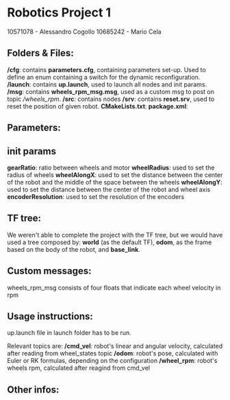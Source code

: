 # Robotics Project 1

10571078 - Alessandro Cogollo
10685242 - Mario Cela

## Folders & Files:

**/cfg**: contains **parameters.cfg**, containing parameters set-up. Used to define an enum containing a switch for the dynamic reconfiguration.
**/launch**: contains **up.launch**, used to launch all nodes and init params.
**/msg**: contains **wheels_rpm_msg.msg**, used as a custom msg to post on topic */wheels_rpm*.
**/src**: contains nodes
**/srv**: contains **reset.srv**, used to reset the position of given robot.
**CMakeLists.txt**: 
**package.xml**:

## Parameters:

## init params
**gearRatio**: ratio between wheels and motor
**wheelRadius**: used to set the radius of wheels
**wheelAlongX**: used to set the distance between the center of the robot and the middle of the space between the wheels
**wheelAlongY**: used to set the distance between the center of the robot and wheel axis
**encoderResolution**: used to set the resolution of the encoders

##  TF tree:
We weren't able to complete the project with the TF tree, but we would have used a tree composed by: **world** (as the default TF), **odom**,  as the frame based on the body of the robot, and **base_link**.

## Custom messages:
wheels_rpm_msg consists of four floats that indicate each wheel velocity in rpm

## Usage instructions:
up.launch file in launch folder has to be run.

Relevant topics are:
**/cmd_vel**: robot's linear and angular velocity, calculated after reading from wheel_states topic
**/odom**: robot's pose, calculated with Euler or RK formulas, depending on the configuration
**/wheel_rpm**: robot's wheels rpm, calculated after reagind from cmd_vel

## Other infos:



